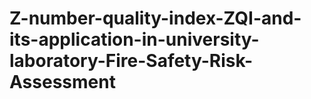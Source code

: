 # Z-number-quality-index-ZQI-and-its-application-in-university-laboratory-Fire-Safety-Risk-Assessment